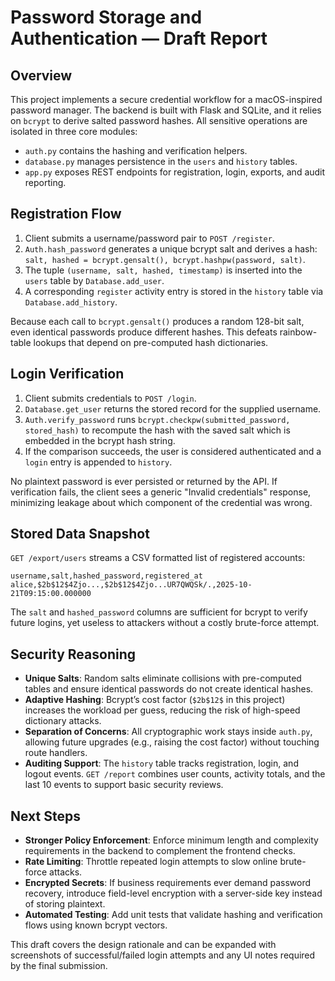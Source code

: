 # Password Storage and Authentication — Draft Report

## Overview
This project implements a secure credential workflow for a macOS-inspired password manager. The backend is built with Flask and SQLite, and it relies on `bcrypt` to derive salted password hashes. All sensitive operations are isolated in three core modules:

- `auth.py` contains the hashing and verification helpers.
- `database.py` manages persistence in the `users` and `history` tables.
- `app.py` exposes REST endpoints for registration, login, exports, and audit reporting.

## Registration Flow
1. Client submits a username/password pair to `POST /register`.
2. `Auth.hash_password` generates a unique bcrypt salt and derives a hash: `salt, hashed = bcrypt.gensalt(), bcrypt.hashpw(password, salt)`.
3. The tuple `(username, salt, hashed, timestamp)` is inserted into the `users` table by `Database.add_user`.
4. A corresponding `register` activity entry is stored in the `history` table via `Database.add_history`.

Because each call to `bcrypt.gensalt()` produces a random 128-bit salt, even identical passwords produce different hashes. This defeats rainbow-table lookups that depend on pre-computed hash dictionaries.

## Login Verification
1. Client submits credentials to `POST /login`.
2. `Database.get_user` returns the stored record for the supplied username.
3. `Auth.verify_password` runs `bcrypt.checkpw(submitted_password, stored_hash)` to recompute the hash with the saved salt which is embedded in the bcrypt hash string.
4. If the comparison succeeds, the user is considered authenticated and a `login` entry is appended to `history`.

No plaintext password is ever persisted or returned by the API. If verification fails, the client sees a generic "Invalid credentials" response, minimizing leakage about which component of the credential was wrong.

## Stored Data Snapshot
`GET /export/users` streams a CSV formatted list of registered accounts:

```
username,salt,hashed_password,registered_at
alice,$2b$12$4Zjo...,$2b$12$4Zjo...UR7QWQSk/.,2025-10-21T09:15:00.000000
```

The `salt` and `hashed_password` columns are sufficient for bcrypt to verify future logins, yet useless to attackers without a costly brute-force attempt.

## Security Reasoning
- **Unique Salts**: Random salts eliminate collisions with pre-computed tables and ensure identical passwords do not create identical hashes.
- **Adaptive Hashing**: Bcrypt’s cost factor (`$2b$12$` in this project) increases the workload per guess, reducing the risk of high-speed dictionary attacks.
- **Separation of Concerns**: All cryptographic work stays inside `auth.py`, allowing future upgrades (e.g., raising the cost factor) without touching route handlers.
- **Auditing Support**: The `history` table tracks registration, login, and logout events. `GET /report` combines user counts, activity totals, and the last 10 events to support basic security reviews.

## Next Steps
- **Stronger Policy Enforcement**: Enforce minimum length and complexity requirements in the backend to complement the frontend checks.
- **Rate Limiting**: Throttle repeated login attempts to slow online brute-force attacks.
- **Encrypted Secrets**: If business requirements ever demand password recovery, introduce field-level encryption with a server-side key instead of storing plaintext.
- **Automated Testing**: Add unit tests that validate hashing and verification flows using known bcrypt vectors.

This draft covers the design rationale and can be expanded with screenshots of successful/failed login attempts and any UI notes required by the final submission.
